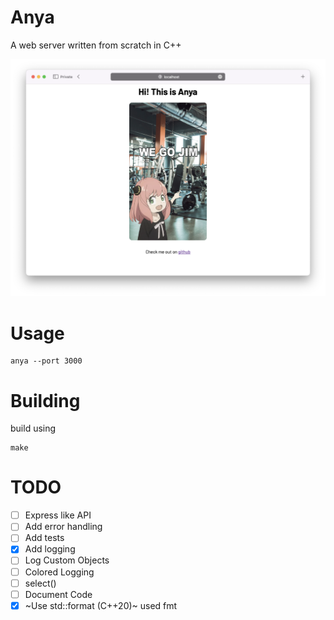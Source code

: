 # Anya

A web server written from scratch in C++

<img src="demo.png" width="800"/>

# Usage

```shell
anya --port 3000
```

# Building

build using

```shell
make
```

# TODO

- [ ] Express like API
- [ ] Add error handling
- [ ] Add tests
- [x] Add logging
- [ ] Log Custom Objects
- [ ] Colored Logging
- [ ] select()
- [ ] Document Code
- [x] ~Use std::format (C++20)~ used fmt
